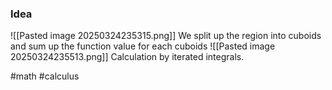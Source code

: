 ### Idea
![[Pasted image 20250324235315.png]]
We split up the region into cuboids and sum up the function value for each cuboids
![[Pasted image 20250324235513.png]]
Calculation by iterated integrals.

#math #calculus 



